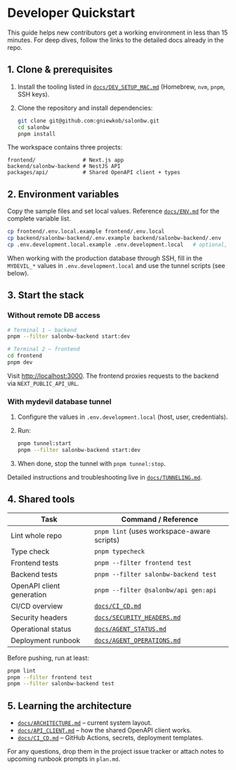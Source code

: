 # Developer Quickstart

This guide helps new contributors get a working environment in less than 15 minutes. For deep dives, follow the links to the detailed docs already in the repo.

## 1. Clone & prerequisites

1. Install the tooling listed in [`docs/DEV_SETUP_MAC.md`](./DEV_SETUP_MAC.md) (Homebrew, `nvm`, `pnpm`, SSH keys).
2. Clone the repository and install dependencies:

    ```bash
    git clone git@github.com:gniewkob/salonbw.git
    cd salonbw
    pnpm install
    ```

The workspace contains three projects:

```
frontend/               # Next.js app
backend/salonbw-backend # NestJS API
packages/api/           # Shared OpenAPI client + types
```

## 2. Environment variables

Copy the sample files and set local values. Reference [`docs/ENV.md`](./ENV.md) for the complete variable list.

```bash
cp frontend/.env.local.example frontend/.env.local
cp backend/salonbw-backend/.env.example backend/salonbw-backend/.env
cp .env.development.local.example .env.development.local   # optional, for DB tunnel defaults
```

When working with the production database through SSH, fill in the `MYDEVIL_*` values in `.env.development.local` and use the tunnel scripts (see below).

## 3. Start the stack

### Without remote DB access

```bash
# Terminal 1 – backend
pnpm --filter salonbw-backend start:dev

# Terminal 2 – frontend
cd frontend
pnpm dev
```

Visit <http://localhost:3000>. The frontend proxies requests to the backend via `NEXT_PUBLIC_API_URL`.

### With mydevil database tunnel

1. Configure the values in `.env.development.local` (host, user, credentials).
2. Run:

    ```bash
    pnpm tunnel:start
    pnpm --filter salonbw-backend start:dev
    ```

3. When done, stop the tunnel with `pnpm tunnel:stop`.

Detailed instructions and troubleshooting live in [`docs/TUNNELING.md`](./TUNNELING.md).

## 4. Shared tools

| Task                      | Command / Reference                                 |
| ------------------------- | --------------------------------------------------- |
| Lint whole repo           | `pnpm lint` (uses workspace-aware scripts)         |
| Type check                | `pnpm typecheck`                                   |
| Frontend tests            | `pnpm --filter frontend test`                      |
| Backend tests             | `pnpm --filter salonbw-backend test`               |
| OpenAPI client generation| `pnpm --filter @salonbw/api gen:api`               |
| CI/CD overview           | [`docs/CI_CD.md`](./CI_CD.md)                      |
| Security headers         | [`docs/SECURITY_HEADERS.md`](./SECURITY_HEADERS.md)|
| Operational status       | [`docs/AGENT_STATUS.md`](./AGENT_STATUS.md)        |
| Deployment runbook       | [`docs/AGENT_OPERATIONS.md`](./AGENT_OPERATIONS.md)|

Before pushing, run at least:

```bash
pnpm lint
pnpm --filter frontend test
pnpm --filter salonbw-backend test
```

## 5. Learning the architecture

- [`docs/ARCHITECTURE.md`](./ARCHITECTURE.md) – current system layout.
- [`docs/API_CLIENT.md`](./API_CLIENT.md) – how the shared OpenAPI client works.
- [`docs/CI_CD.md`](./CI_CD.md) – GitHub Actions, secrets, deployment templates.

For any questions, drop them in the project issue tracker or attach notes to upcoming runbook prompts in `plan.md`.
